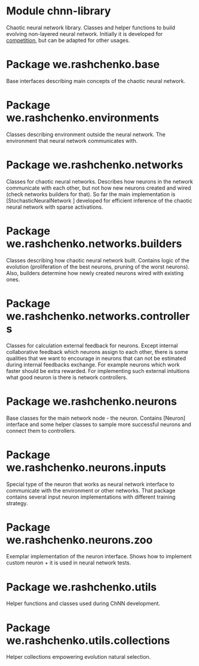 # Module chnn-library
Chaotic neural network library. Classes and helper functions to build evolving non-layered neural network. Initially it
 is developed for [competition](https://dimitree54.github.io/ChNN/), but can be adapted for other usages.

# Package we.rashchenko.base
Base interfaces describing main concepts of the chaotic neural network.

# Package we.rashchenko.environments
Classes describing environment outside the neural network. The environment that neural network communicates with.

# Package we.rashchenko.networks
Classes for chaotic neural networks. Describes how neurons in the network communicate with each other, but not how
 new neurons created and wired (check networks builders for that). So far the main implementation is [StochasticNeuralNetwork
] developed for efficient inference of the chaotic neural network with sparse activations.

# Package we.rashchenko.networks.builders
Classes describing how chaotic neural network built. Contains logic of the evolution (proliferation of the best neurons,
 pruning of the worst neurons). Also, builders determine how newly created neurons wired with existing ones.

# Package we.rashchenko.networks.controllers
Classes for calculation external feedback for neurons. Except internal collaborative feedback which neurons assign to 
each other, there is some qualities that we want to encourage in neurons that can not be estimated during internal
feedbacks exchange. For example neurons which work faster should be extra rewarded. For implementing such external 
intuitions what good neuron is there is network controllers.

# Package we.rashchenko.neurons
Base classes for the main network node - the neuron. Contains [Neuron] interface and some helper classes to sample 
more successful neurons and connect them to controllers.

# Package we.rashchenko.neurons.inputs
Special type of the neuron that works as neural network interface to communicate with the environment or other networks.
That package contains several input neuron implementations with different training strategy.

# Package we.rashchenko.neurons.zoo
Exemplar implementation of the neuron interface. Shows how to implement custom neuron + it is used in neural network
tests.

# Package we.rashchenko.utils
Helper functions and classes used during ChNN development.

# Package we.rashchenko.utils.collections
Helper collections empowering evolution natural selection.
